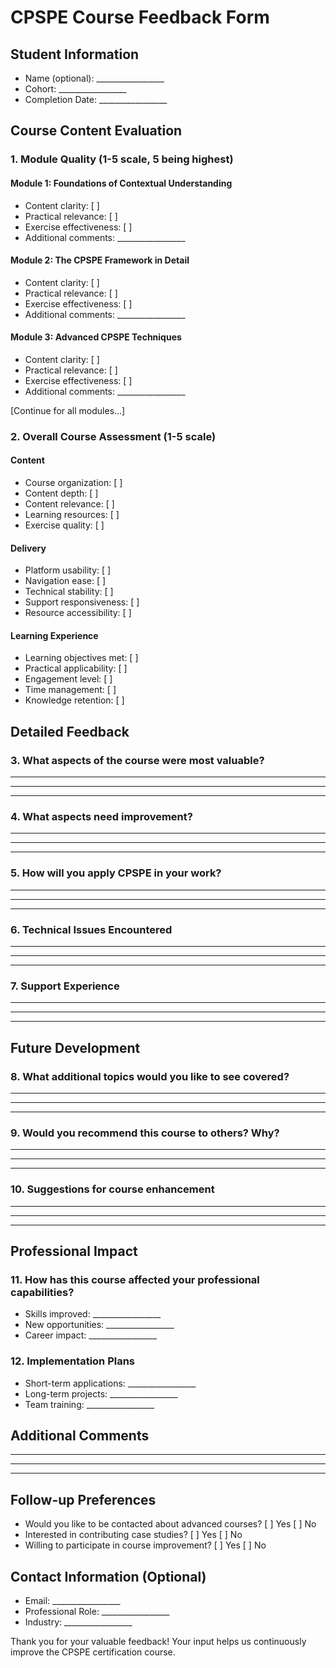 # CPSPE Course Feedback Form

## Student Information
- Name (optional): _________________
- Cohort: _________________
- Completion Date: _________________

## Course Content Evaluation

### 1. Module Quality (1-5 scale, 5 being highest)

#### Module 1: Foundations of Contextual Understanding
- Content clarity: [ ]
- Practical relevance: [ ]
- Exercise effectiveness: [ ]
- Additional comments: _________________

#### Module 2: The CPSPE Framework in Detail
- Content clarity: [ ]
- Practical relevance: [ ]
- Exercise effectiveness: [ ]
- Additional comments: _________________

#### Module 3: Advanced CPSPE Techniques
- Content clarity: [ ]
- Practical relevance: [ ]
- Exercise effectiveness: [ ]
- Additional comments: _________________

[Continue for all modules...]

### 2. Overall Course Assessment (1-5 scale)

#### Content
- Course organization: [ ]
- Content depth: [ ]
- Content relevance: [ ]
- Learning resources: [ ]
- Exercise quality: [ ]

#### Delivery
- Platform usability: [ ]
- Navigation ease: [ ]
- Technical stability: [ ]
- Support responsiveness: [ ]
- Resource accessibility: [ ]

#### Learning Experience
- Learning objectives met: [ ]
- Practical applicability: [ ]
- Engagement level: [ ]
- Time management: [ ]
- Knowledge retention: [ ]

## Detailed Feedback

### 3. What aspects of the course were most valuable?
_________________
_________________
_________________

### 4. What aspects need improvement?
_________________
_________________
_________________

### 5. How will you apply CPSPE in your work?
_________________
_________________
_________________

### 6. Technical Issues Encountered
_________________
_________________
_________________

### 7. Support Experience
_________________
_________________
_________________

## Future Development

### 8. What additional topics would you like to see covered?
_________________
_________________
_________________

### 9. Would you recommend this course to others? Why?
_________________
_________________
_________________

### 10. Suggestions for course enhancement
_________________
_________________
_________________

## Professional Impact

### 11. How has this course affected your professional capabilities?
- Skills improved: _________________
- New opportunities: _________________
- Career impact: _________________

### 12. Implementation Plans
- Short-term applications: _________________
- Long-term projects: _________________
- Team training: _________________

## Additional Comments
_________________
_________________
_________________

## Follow-up Preferences
- Would you like to be contacted about advanced courses? [ ] Yes [ ] No
- Interested in contributing case studies? [ ] Yes [ ] No
- Willing to participate in course improvement? [ ] Yes [ ] No

## Contact Information (Optional)
- Email: _________________
- Professional Role: _________________
- Industry: _________________

Thank you for your valuable feedback! Your input helps us continuously improve the CPSPE certification course. 